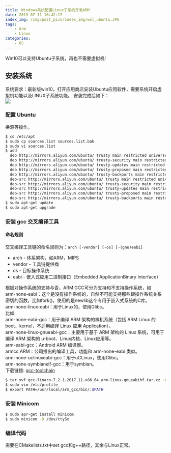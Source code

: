 ```yaml
---
title: Windows系统配置Linux子系统开发ARM
date: 2019-07-11 16:42:17
index_img: /img/post_pics/index_img/wsl_ubuntu.JPG
tags: 
    - Arm
    - Linux
categories: 
    - OS
---
```


Win10可以支持Ubuntu子系统，再也不需要虚拟机!

<!-- more -->

## 安装系统

系统要求：最新版win10，打开应用商店安装Ubuntu应用软件，需要系统开启虚拟机功能以及LINUX子系统功能。 
安装完成后如下：  
![](/img/post_pics/index_img/wsl_ubuntu.JPG)
<!-- more -->
### 配置 Ubuntu

换源等操作。

``` bash
$ cd /etc/apt
$ sudo cp sources.list sources.list.bak
$ sudo vi sources.list
$ add 
  deb http://mirrors.aliyun.com/ubuntu/ trusty main restricted universe multiverse
  deb http://mirrors.aliyun.com/ubuntu/ trusty-security main restricted universe multiverse
  deb http://mirrors.aliyun.com/ubuntu/ trusty-updates main restricted universe multiverse
  deb http://mirrors.aliyun.com/ubuntu/ trusty-proposed main restricted universe multiverse
  deb http://mirrors.aliyun.com/ubuntu/ trusty-backports main restricted universe multiverse
  deb-src http://mirrors.aliyun.com/ubuntu/ trusty main restricted universe multiverse
  deb-src http://mirrors.aliyun.com/ubuntu/ trusty-security main restricted universe multiverse
  deb-src http://mirrors.aliyun.com/ubuntu/ trusty-updates main restricted universe multiverse
  deb-src http://mirrors.aliyun.com/ubuntu/ trusty-proposed main restricted universe multiverse
  deb-src http://mirrors.aliyun.com/ubuntu/ trusty-backports main restricted universe multiverse
$ sudo apt-get update
$ sudo apt-get upgrade 
```

### 安装 gcc 交叉编译工具

#### 命名规则
交叉编译工具链的命名规则为：`arch [-vendor] [-os] [-(gnu)eabi]`
* arch - 体系架构，如ARM，MIPS
* vendor - 工具链提供商
* os - 目标操作系统
* eabi - 嵌入式应用二进制接口（Embedded ApplicationBinary Interface）  

根据对操作系统的支持与否，ARM  GCC可分为支持和不支持操作系统，如  
arm-none-eabi：这个是没有操作系统的，自然不可能支持那些跟操作系统关系密切的函数，比如fork()。使用的是newlib这个专用于嵌入式系统的C库。  
arm-none-linux-eabi：用于Linux的，使用Glibc。  
比如:  
arm-none-eabi-gcc：用于编译 ARM 架构的裸机系统（包括 ARM Linux 的 boot、kernel，不适用编译 Linux 应用 Application）。  
arm-none-linux-gnueabi-gcc：主要用于基于 ARM 架构的 Linux 系统，可用于编译 ARM 架构的 u-boot、Linux内核、Linux应用等。  
arm-eabi-gcc：Android ARM 编译器。  
armcc ARM：公司推出的编译工具，功能和 arm-none-eabi 类似。  
arm-none-uclinuxeabi-gcc：用于uCLinux，使用Glibc。  
arm-none-symbianelf-gcc：用于symbian。  
下载链接: [gcc-toolchain](https://releases.linaro.org/components/toolchain/binaries/7.2-2017.11/arm-linux-gnueabihf/)
``` bash
$ tar xvf gcc-linaro-7.2.1-2017.11-x86_64_arm-linux-gnueabihf.tar.xz -C /usr/local/arm_gcc
$ sudo vim /etc/profile
$ export PATH=/usr/local/arm_gcc/bin/:$PATH
```

### 安装 Minicom

``` bash
$ sudo apr-get install minicom
$ sudo minicom -D /dev/ttySx
```

### 编译代码

需要在CMakelists.txt中set gcc和g++路径，其余与Linux正常。



